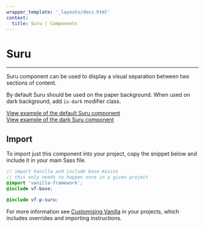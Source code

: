 ```yaml
---
wrapper_template: '_layouts/docs.html'
context:
  title: Suru | Components
---
```


# Suru

<hr>

Suru component can be used to display a visual separation between two sections of content.

By default Suru should be used on the paper background. When used on dark background, add `is-dark` modifier class.

<div class="embedded-example"><a href="/docs/examples/patterns/suru/default" class="js-example">
View example of the default Suru component
</a></div>

<div class="embedded-example"><a href="/docs/examples/patterns/suru/dark" class="js-example">
View example of the dark Suru component
</a></div>

## Import

To import just this component into your project, copy the snippet below and include it in your main Sass file.

```scss
// import Vanilla and include base mixins
// this only needs to happen once in a given project
@import 'vanilla-framework';
@include vf-base;

@include vf-p-suru;
```

For more information see [Customising Vanilla](/docs/customising-vanilla/) in your projects, which includes overrides and importing instructions.
